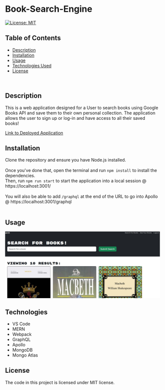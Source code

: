 # Book-Search-Engine
[![License: MIT](https://img.shields.io/badge/License-MIT-blue.svg)](https://opensource.org/licenses/MIT)

## Table of Contents
- [Description](#description)
- [Installation](#installation)
- [Usage](#usage)
- [Technologies Used](#technologies)
- [License](#license)
<br />

## Description
This is a web application designed for a User to search books using Google Books API and save them to their own personal collection. The application allows the user to sign up or log-in and have access to all their saved books!
<br />

[Link to Deployed Application](https://lit-shore-21603-2e911712e820.herokuapp.com/) <br />

## Installation
Clone the repository and ensure you have Node.js installed.<br /><br />
Once you've done that, open the terminal and run `npm install` to install the dependencies. <br />
Then, run `npm run start` to start the application into a local session @ https://localhost:3001/ <br /><br />
You will also be able to add `/graphql` at the end of the URL to go into Apollo @ https://localhost:3001/graphql <br /><br />

## Usage
![homepage](./assets/images/homepage.jpg)

## Technologies

- VS Code </br>
- MERN </br>
- Webpack </br>
- GraphQL </br>
- Apollo </br>
- MongoDB </br>
- Mongo Atlas </br>

## License
The code in this project is licensed under MIT license.